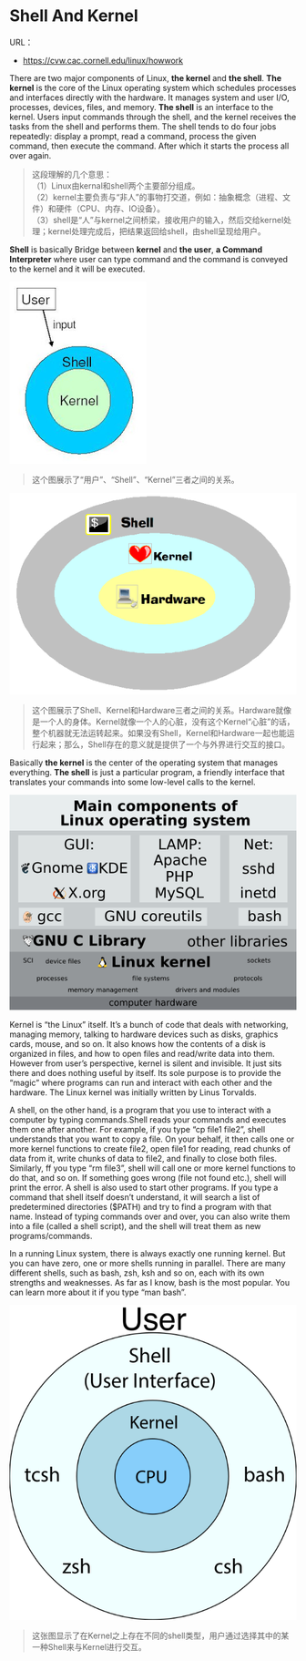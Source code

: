 # Shell And Kernel

URL：

- https://cvw.cac.cornell.edu/linux/howwork

There are two major components of Linux, **the kernel** and **the shell**. **The kernel** is the core of the Linux operating system which schedules processes and interfaces directly with the hardware. It manages system and user I/O, processes, devices, files, and memory. **The shell** is an interface to the kernel. Users input commands through the shell, and the kernel receives the tasks from the shell and performs them. The shell tends to do four jobs repeatedly: display a prompt, read a command, process the given command, then execute the command. After which it starts the process all over again.

> 这段理解的几个意思：  
> （1）Linux由kernal和shell两个主要部分组成。  
> （2）kernel主要负责与“非人”的事物打交道，例如：抽象概念（进程、文件）和硬件（CPU、内存、IO设备）。  
> （3）shell是“人”与kernel之间桥梁，接收用户的输入，然后交给kernel处理；kernel处理完成后，把结果返回给shell，由shell呈现给用户。

**Shell** is basically Bridge between **kernel** and **the user**, **a Command Interpreter** where user can type command and the command is conveyed to the kernel and it will be executed. 

![](images/kernel_shell_user_input.jpg)

> 这个图展示了“用户”、“Shell”、“Kernel”三者之间的关系。

![](images/shell_kernel_hardware.png)

> 这个图展示了Shell、Kernel和Hardware三者之间的关系。Hardware就像是一个人的身体。Kernel就像一个人的心脏，没有这个Kernel“心脏”的话，整个机器就无法运转起来。如果没有Shell，Kernel和Hardware一起也能运行起来；那么，Shell存在的意义就是提供了一个与外界进行交互的接口。



Basically **the kernel** is the center of the operating system that manages everything. **The shell** is just a particular program, a friendly interface that translates your commands into some low-level calls to the kernel.

![](images/main_components_of_linux_os.png)

Kernel is “the Linux” itself. It’s a bunch of code that deals with networking, managing memory, talking to hardware devices such as disks, graphics cards, mouse, and so on. It also knows how the contents of a disk is organized in files, and how to open files and read/write data into them. However from user’s perspective, kernel is silent and invisible. It just sits there and does nothing useful by itself. Its sole purpose is to provide the “magic” where programs can run and interact with each other and the hardware. The Linux kernel was initially written by Linus Torvalds.

A shell, on the other hand, is a program that you use to interact with a computer by typing commands.Shell reads your commands and executes them one after another. For example, if you type “cp file1 file2”, shell understands that you want to copy a file. On your behalf, it then calls one or more kernel functions to create file2, open file1 for reading, read chunks of data from it, write chunks of data to file2, and finally to close both files. Similarly, ff you type “rm file3”, shell will call one or more kernel functions to do that, and so on. If something goes wrong (file not found etc.), shell will print the error. A shell is also used to start other programs. If you type a command that shell itself doesn’t understand, it will search a list of predetermined directories ($PATH) and try to find a program with that name. Instead of typing commands over and over, you can also write them into a file (called a shell script), and the shell will treat them as new programs/commands.

In a running Linux system, there is always exactly one running kernel. But you can have zero, one or more shells running in parallel. There are many different shells, such as bash, zsh, ksh and so on, each with its own strengths and weaknesses. As far as I know, bash is the most popular. You can learn more about it if you type “man bash”.

![](images/multi-shells_kernel.svg)

> 这张图显示了在Kernel之上存在不同的shell类型，用户通过选择其中的某一种Shell来与Kernel进行交互。


